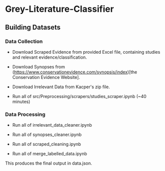 # Grey-Literature-Classifier

## Building Datasets

### Data Collection

- Download Scraped Evidence from provided Excel file, containing studies and relevant evidence/classification.

- Download Synopses from (https://www.conservationevidence.com/synopsis/index)[the Conservation Evidence Website].

- Download Irrelevant Data from Kacper's zip file.

- Run all of src/Preprocessing/scrapers/studies_scraper.ipynb (~40 minutes)

### Data Processing

- Run all of irrelevant_data_cleaner.ipynb

- Run all of synopses_cleaner.ipynb

- Run all of scraped_cleaning.ipynb

- Run all of merge_labelled_data.ipynb

This produces the final output in data.json.
